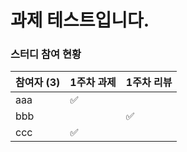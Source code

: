 # 과제 테스트입니다.
### 스터디 참여 현황
| 참여자 (3) | 1주차 과제 | 1주차 리뷰 | 
| --- | --- | --- | 
| aaa | :white_check_mark:|  | 
| bbb |  | :white_check_mark: | 
| ccc | :white_check_mark: |  | 
